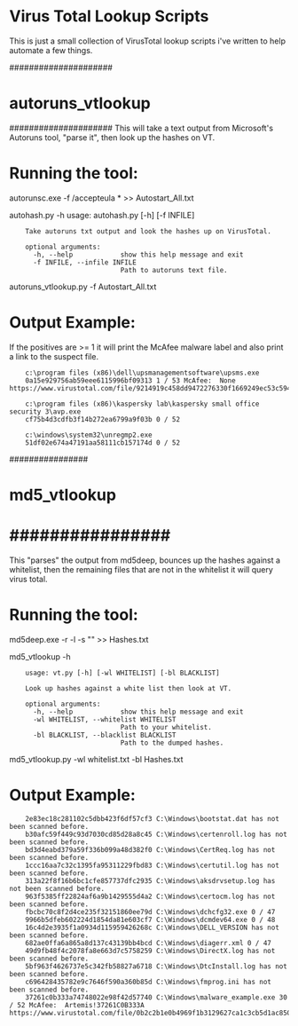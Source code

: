 Virus Total Lookup Scripts
===========================

This is just a small collection of VirusTotal lookup scripts i've written to help automate a few things.

#####################
# autoruns_vtlookup #
#####################
This will take a text output from Microsoft's Autoruns tool, "parse it", then look up the hashes on VT.

Running the tool:
=================
autorunsc.exe -f /accepteula * >> Autostart_All.txt

autohash.py -h
		usage: autohash.py [-h] [-f INFILE]

		Take autoruns txt output and look the hashes up on VirusTotal.

		optional arguments:
		  -h, --help            show this help message and exit
		  -f INFILE, --infile INFILE
		                        Path to autoruns text file.

autoruns_vtlookup.py -f Autostart_All.txt

Output Example:
================
If the positives are >= 1 it will print the McAfee malware label and also print a link to the suspect file.

		c:\program files (x86)\dell\upsmanagementsoftware\upsms.exe 
		0a15e929756ab59eee6115996bf09313 1 / 53 McAfee:  None https://www.virustotal.com/file/9214919c458dd9472276330f1669249ec53c594c3af735dbfd297c062ff6d85e/analysis/1401228199/ 
		
		c:\program files (x86)\kaspersky lab\kaspersky small office security 3\avp.exe 
		cf75b4d3cdfb3f14b272ea6799a9f03b 0 / 52 
		
		c:\windows\system32\unregmp2.exe 
		51df02e674a47191aa58111cb157174d 0 / 52 




################
# md5_vtlookup #
################
===========================
This "parses" the output from md5deep, bounces up the hashes against a whitelist, then the remaining files that are not in the whitelist it will query virus total.

Running the tool:
=================
md5deep.exe -r -l -s "<path>" >> Hashes.txt

md5_vtlookup -h
		
		usage: vt.py [-h] [-wl WHITELIST] [-bl BLACKLIST]

		Look up hashes against a white list then look at VT.

		optional arguments:
		  -h, --help            show this help message and exit
		  -wl WHITELIST, --whitelist WHITELIST
		                        Path to your whitelist.
		  -bl BLACKLIST, --blacklist BLACKLIST
		                        Path to the dumped hashes.


md5_vtlookup.py -wl whitelist.txt -bl Hashes.txt

Output Example:
================
		2e83ec18c281102c5dbb423f6df57cf3 C:\Windows\bootstat.dat has not been scanned before.
		b30afc59f449c93d7030cd85d28a8c45 C:\Windows\certenroll.log has not been scanned before.
		bd3d4eabd379a59f336b099a48d382f0 C:\Windows\CertReq.log has not been scanned before.
		1ccc16aa7c32c1395fa95311229fbd83 C:\Windows\certutil.log has not been scanned before.
		313a22f8f16b6bc1cfe857737dfc2935 C:\Windows\aksdrvsetup.log has not been scanned before.
		963f5385ff22824af6a9b1429555d4a2 C:\Windows\certocm.log has not been scanned before.
		fbcbc70c8f2d4ce235f32151860ee79d C:\Windows\dchcfg32.exe 0 / 47
		9966b5dfeb602224d1854da81e603cf7 C:\Windows\dcmdev64.exe 0 / 48
		16c4d2e3935f1a0934d115959426268c C:\Windows\DELL_VERSION has not been scanned before.
		682ae0ffa6a865a8d137c43139bb4bcd C:\Windows\diagerr.xml 0 / 47
		49d9fb48f4c2078fa8e663d7c5758259 C:\Windows\DirectX.log has not been scanned before.
		5bf963f4626737e5c342fb58827a6718 C:\Windows\DtcInstall.log has not been scanned before.
		c696428435782e9c7646f590a360b85d C:\Windows\fmprog.ini has not been scanned before.
		37261c0b333a74748022e98f42d57740 C:\Windows\malware_example.exe 30 / 52 McAfee:  Artemis!37261C0B333A https://www.virustotal.com/file/0b2c2b1e0b4969f1b3129627ca1c3cb5d1ac8509eda7fccd39995dfa11a3f30f/analysis/1401458794/

